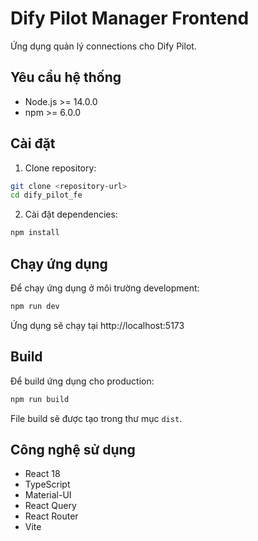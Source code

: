 # Dify Pilot Manager Frontend

Ứng dụng quản lý connections cho Dify Pilot.

## Yêu cầu hệ thống

- Node.js >= 14.0.0
- npm >= 6.0.0

## Cài đặt

1. Clone repository:
```bash
git clone <repository-url>
cd dify_pilot_fe
```

2. Cài đặt dependencies:
```bash
npm install
```

## Chạy ứng dụng

Để chạy ứng dụng ở môi trường development:

```bash
npm run dev
```

Ứng dụng sẽ chạy tại http://localhost:5173

## Build

Để build ứng dụng cho production:

```bash
npm run build
```

File build sẽ được tạo trong thư mục `dist`.

## Công nghệ sử dụng

- React 18
- TypeScript
- Material-UI
- React Query
- React Router
- Vite 